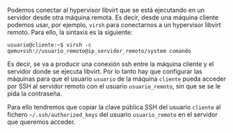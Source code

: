 Podemos conectar al hypervisor libvirt que se está ejecutando en un servidor desde otra máquina remota. Es decir, desde una máquina cliente podemos usar, por ejemplo, `virsh` para conectarnos a un hypervisor libvirt remoto. Para ello, la sintaxis es la siguiente:

```
usuario@cliente:~$ virsh -c qemu+ssh://usuario_remoto@ip_servidor_remoto/system comando
```

Es decir, se va a producir una conexión ssh entre la máquina cliente y el servidor donde se ejecuta libvirt. Por lo tanto hay que configurar las máquinas para que el usuario `usuario` de la máquina `cliente` pueda acceder por SSH al servidor remoto con el usuario `usuario_remoto`, sin que se se le pida la contraseña.

Para ello tendremos que copiar la clave pública SSH del usuario `cliente` al fichero `~/.ssh/authorized_keys` del usuario `usuario_remoto` en el servidor que queremos acceder.

